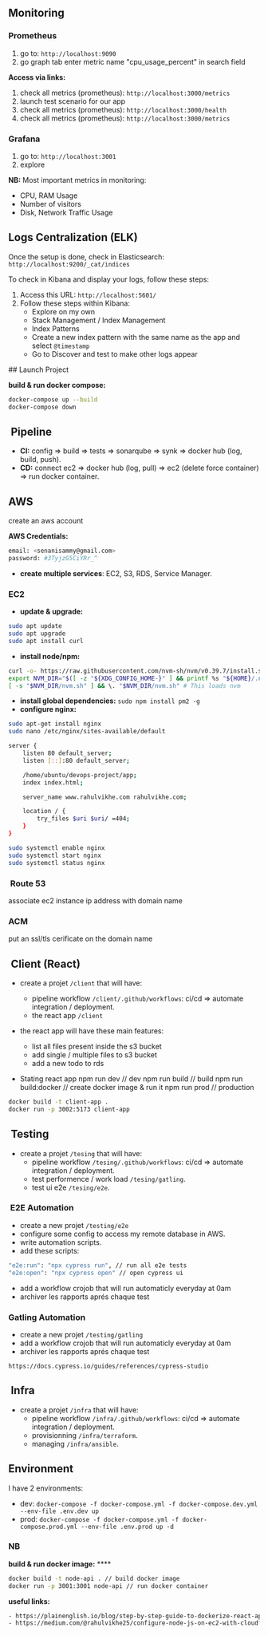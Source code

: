 ## Monitoring

### Prometheus

1. go to: `http://localhost:9090`
2. go graph tab enter metric name "cpu_usage_percent" in search field

**Access via links:**

1. check all metrics (prometheus): `http://localhost:3000/metrics`
2. launch test scenario for our app
3. check all metrics (prometheus): `http://localhost:3000/health`
4. check all metrics (prometheus): `http://localhost:3000/metrics`

### Grafana

1. go to: `http://localhost:3001`
2. explore

**NB:**
Most important metrics in monitoring:

- CPU, RAM Usage
- Number of visitors
- Disk, Network Traffic Usage

## Logs Centralization (ELK)

Once the setup is done, check in Elasticsearch: `http://localhost:9200/_cat/indices`

To check in Kibana and display your logs, follow these steps:

1. Access this URL: `http://localhost:5601/`
2. Follow these steps within Kibana:
   - Explore on my own
   - Stack Management / Index Management
   - Index Patterns
   - Create a new index pattern with the same name as the app and select `@timestamp`
   - Go to Discover and test to make other logs appear

## Launch Project

**build & run docker compose:**

```bash
docker-compose up --build
docker-compose down
```

##  Pipeline

- **CI:** config => build => tests => sonarqube => synk => docker hub (log, build, push).
- **CD:** connect ec2 => docker hub (log, pull) => ec2 (delete force container) => run docker container.

## AWS

create an aws account

**AWS Credentials:**

```bash
email: <senanisammy@gmail.com>
password: #3TyjzG5CiYRr_^
```

- **create multiple services**: EC2, S3, RDS, Service Manager.

### EC2

- **update & upgrade:**

```bash
sudo apt update
sudo apt upgrade
sudo apt install curl
```

- **install node/npm:**

```bash
curl -o- https://raw.githubusercontent.com/nvm-sh/nvm/v0.39.7/install.sh | bash
export NVM_DIR="$([ -z "${XDG_CONFIG_HOME-}" ] && printf %s "${HOME}/.nvm" || printf %s "${XDG_CONFIG_HOME}/nvm")"
[ -s "$NVM_DIR/nvm.sh" ] && \. "$NVM_DIR/nvm.sh" # This loads nvm
```

- **install global dependencies:** `sudo npm install pm2 -g`
- **configure nginx:**

```bash
sudo apt-get install nginx
sudo nano /etc/nginx/sites-available/default
```

```bash
server {
    listen 80 default_server;
    listen [::]:80 default_server;

    /home/ubuntu/devops-project/app;
    index index.html;

    server_name www.rahulvikhe.com rahulvikhe.com;

    location / {
        try_files $uri $uri/ =404;
    }
}
```

```bash
sudo systemctl enable nginx
sudo systemctl start nginx
sudo systemctl status nginx
```

###  Route 53

associate ec2 instance ip address with domain name

### ACM

put an ssl/tls cerificate on the domain name

##  Client (React)

- create a projet `/client` that will have:
  - pipeline workflow `/client/.github/workflows`: ci/cd => automate integration / deployment.
  - the react app `/client`
- the react app will have these main features:

  - list all files present inside the s3 bucket
  - add single / multiple files to s3 bucket
  - add a new todo to rds

- Stating react app
  npm run dev // dev
  npm run build // build
  npm run build:docker // create docker image & run it
  npm run prod // production

```bash
docker build -t client-app .
docker run -p 3002:5173 client-app
```

##  Testing

- create a projet `/tesing` that will have:
  - pipeline workflow `/tesing/.github/workflows`: ci/cd => automate integration / deployment.
  - test performence / work load `/tesing/gatling`.
  - test ui e2e `/tesing/e2e`.

###  E2E Automation

- create a new projet `/testing/e2e`
- configure some config to access my remote database in AWS.
- write automation scripts.
- add these scripts:

```bash
"e2e:run": "npx cypress run", // run all e2e tests
"e2e:open": "npx cypress open" // open cypress ui
```

- add a workflow crojob that will run automaticly everyday at 0am
- archiver les rapports aprés chaque test

### Gatling Automation

- create a new projet `/testing/gatling`
- add a workflow crojob that will run automaticly everyday at 0am
- archiver les rapports aprés chaque test

`https://docs.cypress.io/guides/references/cypress-studio`

##  Infra

- create a projet `/infra` that will have:
  - pipeline workflow `/infra/.github/workflows`: ci/cd => automate integration / deployment.
  - provisionning `/infra/terraform`.
  - managing `/infra/ansible`.

## Environment

I have 2 environments:

- dev: `docker-compose -f docker-compose.yml -f docker-compose.dev.yml --env-file .env.dev up`
- prod: `docker-compose -f docker-compose.yml -f docker-compose.prod.yml --env-file .env.prod up -d`

### NB

**build & run docker image:** \*\*\*\*

```bash
docker build -t node-api . // build docker image
docker run -p 3001:3001 node-api // run docker container
```

**useful links:**

```bash
- https://plainenglish.io/blog/step-by-step-guide-to-dockerize-react-app-created-using-vite
- https://medium.com/@rahulvikhe25/configure-node-js-on-ec2-with-cloudfront-route-53-and-aws-certificate-manager-d9ae6d364a18
```
